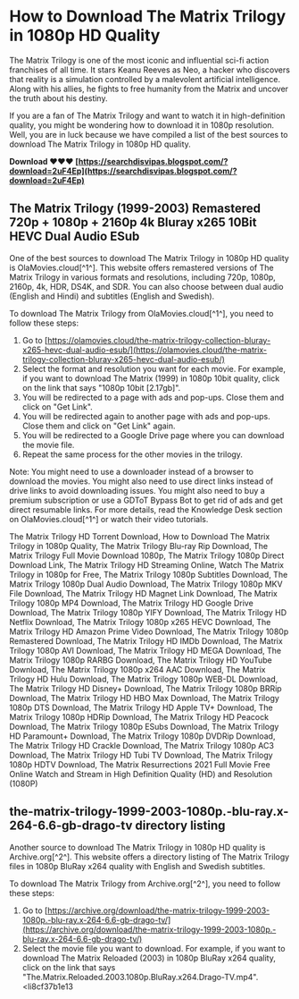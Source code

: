 # How to Download The Matrix Trilogy in 1080p HD Quality
 
The Matrix Trilogy is one of the most iconic and influential sci-fi action franchises of all time. It stars Keanu Reeves as Neo, a hacker who discovers that reality is a simulation controlled by a malevolent artificial intelligence. Along with his allies, he fights to free humanity from the Matrix and uncover the truth about his destiny.
 
If you are a fan of The Matrix Trilogy and want to watch it in high-definition quality, you might be wondering how to download it in 1080p resolution. Well, you are in luck because we have compiled a list of the best sources to download The Matrix Trilogy in 1080p HD quality.
 
**Download ❤❤❤ [https://searchdisvipas.blogspot.com/?download=2uF4Ep](https://searchdisvipas.blogspot.com/?download=2uF4Ep)**


 
## The Matrix Trilogy (1999-2003) Remastered 720p + 1080p + 2160p 4k Bluray x265 10Bit HEVC Dual Audio ESub
 
One of the best sources to download The Matrix Trilogy in 1080p HD quality is OlaMovies.cloud[^1^]. This website offers remastered versions of The Matrix Trilogy in various formats and resolutions, including 720p, 1080p, 2160p, 4k, HDR, DS4K, and SDR. You can also choose between dual audio (English and Hindi) and subtitles (English and Swedish).
 
To download The Matrix Trilogy from OlaMovies.cloud[^1^], you need to follow these steps:
 
1. Go to [https://olamovies.cloud/the-matrix-trilogy-collection-bluray-x265-hevc-dual-audio-esub/](https://olamovies.cloud/the-matrix-trilogy-collection-bluray-x265-hevc-dual-audio-esub/)
2. Select the format and resolution you want for each movie. For example, if you want to download The Matrix (1999) in 1080p 10bit quality, click on the link that says "1080p 10bit [2.17gb]".
3. You will be redirected to a page with ads and pop-ups. Close them and click on "Get Link".
4. You will be redirected again to another page with ads and pop-ups. Close them and click on "Get Link" again.
5. You will be redirected to a Google Drive page where you can download the movie file.
6. Repeat the same process for the other movies in the trilogy.

Note: You might need to use a downloader instead of a browser to download the movies. You might also need to use direct links instead of drive links to avoid downloading issues. You might also need to buy a premium subscription or use a GDToT Bypass Bot to get rid of ads and get direct resumable links. For more details, read the Knowledge Desk section on OlaMovies.cloud[^1^] or watch their video tutorials.
 
The Matrix Trilogy HD Torrent Download,  How to Download The Matrix Trilogy in 1080p Quality,  The Matrix Trilogy Blu-ray Rip Download,  The Matrix Trilogy Full Movie Download 1080p,  The Matrix Trilogy 1080p Direct Download Link,  The Matrix Trilogy HD Streaming Online,  Watch The Matrix Trilogy in 1080p for Free,  The Matrix Trilogy 1080p Subtitles Download,  The Matrix Trilogy 1080p Dual Audio Download,  The Matrix Trilogy 1080p MKV File Download,  The Matrix Trilogy HD Magnet Link Download,  The Matrix Trilogy 1080p MP4 Download,  The Matrix Trilogy HD Google Drive Download,  The Matrix Trilogy 1080p YIFY Download,  The Matrix Trilogy HD Netflix Download,  The Matrix Trilogy 1080p x265 HEVC Download,  The Matrix Trilogy HD Amazon Prime Video Download,  The Matrix Trilogy 1080p Remastered Download,  The Matrix Trilogy HD IMDb Download,  The Matrix Trilogy 1080p AVI Download,  The Matrix Trilogy HD MEGA Download,  The Matrix Trilogy 1080p RARBG Download,  The Matrix Trilogy HD YouTube Download,  The Matrix Trilogy 1080p x264 AAC Download,  The Matrix Trilogy HD Hulu Download,  The Matrix Trilogy 1080p WEB-DL Download,  The Matrix Trilogy HD Disney+ Download,  The Matrix Trilogy 1080p BRRip Download,  The Matrix Trilogy HD HBO Max Download,  The Matrix Trilogy 1080p DTS Download,  The Matrix Trilogy HD Apple TV+ Download,  The Matrix Trilogy 1080p HDRip Download,  The Matrix Trilogy HD Peacock Download,  The Matrix Trilogy 1080p ESubs Download,  The Matrix Trilogy HD Paramount+ Download,  The Matrix Trilogy 1080p DVDRip Download,  The Matrix Trilogy HD Crackle Download,  The Matrix Trilogy 1080p AC3 Download,  The Matrix Trilogy HD Tubi TV Download,  The Matrix Trilogy 1080p HDTV Download,  The Matrix Resurrections 2021 Full Movie Free Online Watch and Stream in High Definition Quality (HD) and Resolution (1080P)
 
## the-matrix-trilogy-1999-2003-1080p.-blu-ray.x-264-6.6-gb-drago-tv directory listing
 
Another source to download The Matrix Trilogy in 1080p HD quality is Archive.org[^2^]. This website offers a directory listing of The Matrix Trilogy files in 1080p BluRay x264 quality with English and Swedish subtitles.
 
To download The Matrix Trilogy from Archive.org[^2^], you need to follow these steps:

1. Go to [https://archive.org/download/the-matrix-trilogy-1999-2003-1080p.-blu-ray.x-264-6.6-gb-drago-tv/](https://archive.org/download/the-matrix-trilogy-1999-2003-1080p.-blu-ray.x-264-6.6-gb-drago-tv/)
2. Select the movie file you want to download. For example, if you want to download The Matrix Reloaded (2003) in 1080p BluRay x264 quality, click on the link that says "The.Matrix.Reloaded.2003.1080p.BluRay.x264.Drago-TV.mp4".
<li8cf37b1e13


